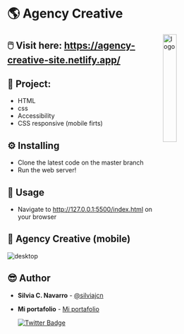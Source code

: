 # 🌎 Agency Creative

<img width="25%" align="right" style="margin-right:5%" alt="logo" src="https://res.cloudinary.com/silviajcn/image/upload/v1665605354/PRACTICAS/Responsive/Logo-Agency_hsajbi.png" />

## 🖱️ Visit here: https://agency-creative-site.netlify.app/

## 📁 Project:

- HTML
- css
- Accessibility
- CSS responsive (mobile firts)

## ⚙️ Installing

* Clone the latest code on the master branch
* Run the web server!

## 🎈 Usage

* Navigate to http://127.0.0.1:5500/index.html on your browser

## 📱 Agency Creative (mobile)

<img alt="desktop" src="https://res.cloudinary.com/silviajcn/image/upload/v1665605362/PRACTICAS/Responsive/agency-creative_mgmwxi.png" />

## 😎 Author

* **Silvia C. Navarro**  - [@silviajcn](https://github.com/silviajcn)
* **Mi portafolio** - [Mi portafolio](https://silviajcn.vercel.app/)

    [![Twitter Badge](https://img.shields.io/badge/-@lectoramigrante-1ca0f1?style=flat&labelColor=1ca0f1&logo=twitter&logoColor=white&link=https://twitter.com/lectoramigrante)](https://twitter.com/lectoramigrante)
